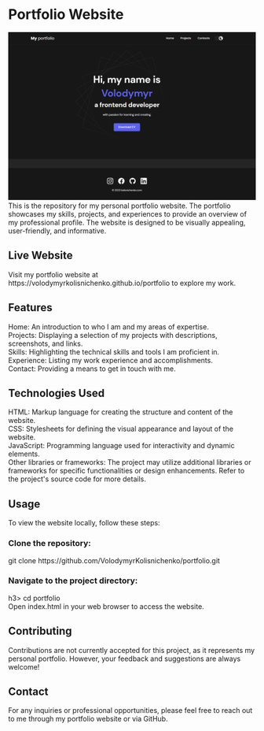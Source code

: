 <h1>Portfolio Website</h1>
<img src="./src/img/projects/porfolio.png" alt="portfolio"/>
This is the repository for my personal portfolio website. The portfolio showcases my skills, projects, and experiences to provide an overview of my professional profile. The website is designed to be visually appealing, user-friendly, and informative.

<h2>Live Website</h2>
Visit my portfolio website at https://volodymyrkolisnichenko.github.io/portfolio to explore my work.

<h2>Features</h2>
Home: An introduction to who I am and my areas of expertise.<br>
Projects: Displaying a selection of my projects with descriptions, screenshots, and links.<br>
Skills: Highlighting the technical skills and tools I am proficient in.<br>
Experience: Listing my work experience and accomplishments.<br>
Contact: Providing a means to get in touch with me.<br>
<h2>Technologies Used</h2>
HTML: Markup language for creating the structure and content of the website.<br>
CSS: Stylesheets for defining the visual appearance and layout of the website.<br>
JavaScript: Programming language used for interactivity and dynamic elements.<br>
Other libraries or frameworks: The project may utilize additional libraries or frameworks for specific functionalities or design enhancements. Refer to the project's source code for more details.
<h2>Usage</h2>
To view the website locally, follow these steps:<br>

<h3>Clone the repository:</h3>
git clone https://github.com/VolodymyrKolisnichenko/portfolio.git<br>
<h3>Navigate to the project directory:</h3>h3>
cd portfolio<br>
Open index.html in your web browser to access the website.<br>
<h2>Contributing</h2>
Contributions are not currently accepted for this project, as it represents my personal portfolio. However, your feedback and suggestions are always welcome!

<h2>Contact</h2>
For any inquiries or professional opportunities, please feel free to reach out to me through my portfolio website or via GitHub.
